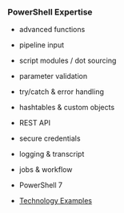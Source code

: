 ### PowerShell Expertise
- advanced functions
- pipeline input
- script modules / dot sourcing
- parameter validation
- try/catch & error handling
- hashtables & custom objects
- REST API
- secure credentials
- logging & transcript
- jobs & workflow
- PowerShell 7

- [Technology Examples](./powershell_examples.md)

